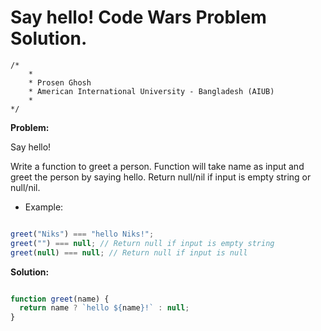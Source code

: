 # Say hello! Code Wars Problem Solution.

```
/*
    *
    * Prosen Ghosh
    * American International University - Bangladesh (AIUB)
    *
*/
```

**Problem:**

Say hello!

Write a function to greet a person. Function will take name as input and greet the person by saying hello. Return null/nil if input is empty string or null/nil.

- Example:

```javascript

greet("Niks") === "hello Niks!";
greet("") === null; // Return null if input is empty string
greet(null) === null; // Return null if input is null

```

**Solution:**

```javascript

function greet(name) {
  return name ? `hello ${name}!` : null;
}

```
